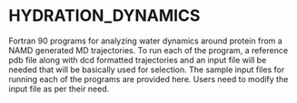 # HYDRATION_DYNAMICS
Fortran 90 programs for analyzing water dynamics around protein from a NAMD generated MD trajectories. To run each of the program, a reference pdb file along with dcd formatted trajectories and an input file will be needed that will be basically used for selection. The sample input files for running each of the programs are provided here. Users need to modify the input file as per their need.   
